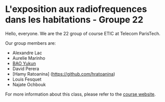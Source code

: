 # L'exposition aux radiofrequences dans les habitations - Groupe 22

Hello, everyone. We are the 22 group of course ETIC at Telecom ParisTech.

Our group members are:

- Alexandre Lac
- Aurelie Marinho
- [BAO Yukun](https://github.com/baoyukun)
- David Perera
- [Hamy Ratoanina] (https://github.com/hratoanina)
- Louis Fesquet
- Najate Ochbouk

For more information about this class, please refer to the [course website](https://controverses.telecom-paristech.fr).